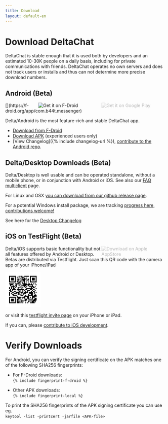 ```yaml
---
title: Download
layout: default-en
---
```


# Download DeltaChat 

DeltaChat is stable enough that it is used both by developers and 
an estimated 10-30K people on a daily basis, including for private 
communications with friends. DeltaChat operates no own servers and 
does not track users or installs and thus can not determine 
more precise download numbers. 

## Android (Beta)

<img src="../assets/home/get-it-on-gplay.png" alt="Get it on Google Play" width="200" style="float:right; filter: opacity(.3) grayscale(100%);" />
[<img style="float:right" src="../assets/home/get-it-on-fdroid.png" alt="Get it on F-Droid" width="200" />](https://f-droid.org/app/com.b44t.messenger)

Delta/Android is the most feature-rich and stable DeltaChat app. 

* [Download from F-Droid](https://f-droid.org/app/com.b44t.messenger)
* [Download APK](https://github.com/deltachat/deltachat-android/releases) (experienced users only)
* [View Changelog]({% include changelog-url %}), [contribute to the Android repo](https://github.com/deltachat/deltachat-android/). 


## Delta/Desktop Downloads (Beta)

Delta/Desktop is well usable and can be operated standalone, without a mobile phone,
or in conjunction with Android or iOS. See also our [FAQ multiclient](help#multiclient) page.

For Linux and OSX [you can download from our github release page](https://github.com/deltachat/deltachat-desktop/releases/).  

For a potential Windows install package, we are tracking [progress here, contributions welcome!](https://github.com/deltachat/deltachat-desktop/issues/606) 

See here for the [Desktop Changelog](https://github.com/deltachat/deltachat-desktop/blob/master/CHANGELOG.md)


## iOS on TestFlight (Beta)

<img src="../assets/home/get-it-on-ios.png" alt="Download on Apple AppStore" width="200" style="float:right; filter: opacity(.3) grayscale(100%);" />

Delta/iOS supports basic functionality but not all features offered by Android or Desktop. 
Betas are distributed via Testflight. Just scan this QR code with the camera app of your iPhone/iPad

![QRCode](../assets/home/deltachat_testflight_qrcode.png)

or visit this [testflight invite page](https://testflight.apple.com/join/WVoYFOZe) 
on your iPhone or iPad.

If you can, please [contribute to iOS development](https://github.com/deltachat/deltachat-ios/). 


# Verify Downloads

For Android, you can verify the signing certificate on the APK matches one of the following SHA256 fingerprints:  

* For F-Droid downloads:  
  `{% include fingerprint-f-droid %}`

* Other APK downloads:  
  `{% include fingerprint-local %}`

To print the SHA256 fingerprints of the APK signing certificate you can use eg.  
`keytool -list -printcert -jarfile <APK-file>`

